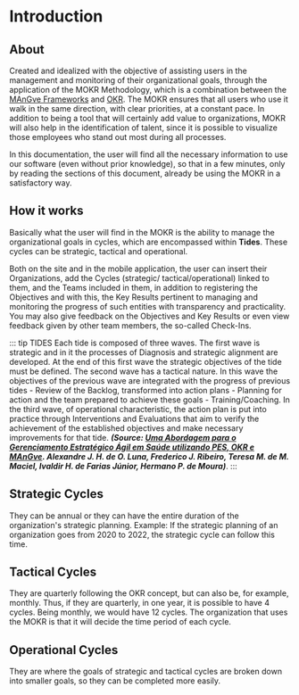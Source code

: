 # Introduction

## About

Created and idealized with the objective of assisting users in the management and monitoring of their organizational goals, through the application of the MOKR Methodology, which is a combination between the [MAnGve Frameworks](http://mangve.org) and [OKR](https://en.wikipedia.org/wiki/OKR). The MOKR ensures that all users who use it walk in the same direction, with clear priorities, at a constant pace. In addition to being a tool that will certainly add value to organizations, MOKR will also help in the identification of talent, since it is possible to visualize those employees who stand out most during all processes.

In this documentation, the user will find all the necessary information to use our software (even without prior knowledge), so that in a few minutes, only by reading the sections of this document, already be using the MOKR in a satisfactory way.

## How it works

Basically what the user will find in the MOKR is the ability to manage the organizational goals in cycles, which are encompassed within <strong>Tides</strong>. These cycles can be strategic, tactical and operational.

Both on the site and in the mobile application, the user can insert their Organizations, add the Cycles (strategic/ tactical/operational) linked to them, and the Teams included in them, in addition to registering the Objectives and with this, the Key Results pertinent to managing and monitoring the progress of such entities with transparency and practicality. You may also give feedback on the Objectives and Key Results or even view feedback given by other team members, the so-called Check-Ins.

::: tip TIDES
Each tide is composed of three waves. The first wave is strategic and in it the processes of Diagnosis and strategic alignment are developed. At the end of this first wave the strategic objectives of the tide must be defined. The second wave has a tactical nature. In this wave the objectives of the previous wave are integrated with the progress of previous tides - Review of the Backlog, transformed into action plans - Planning for action and the team prepared to achieve these goals - Training/Coaching. In the third wave, of operational characteristic, the action plan is put into practice through Interventions and Evaluations that aim to verify the achievement of the established objectives and make necessary improvements for that tide. <i><b>(Source: [Uma Abordagem para o Gerenciamento Estratégico Ágil em Saúde utilizando PES, OKR e MAnGve](https://reer.emnuvens.com.br/reer/article/view/146/47). Alexandre J. H. de O. Luna, Frederico J. Ribeiro, Teresa M. de M. Maciel, Ivaldir H. de Farias Júnior, Hermano P. de Moura)</b></i>.
:::

## Strategic Cycles

They can be annual or they can have the entire duration of the organization's strategic planning. Example: If the strategic planning of an organization goes from 2020 to 2022, the strategic cycle can follow this time.

## Tactical Cycles

They are quarterly following the OKR concept, but can also be, for example, monthly. Thus, if they are quarterly, in one year, it is possible to have 4 cycles. Being monthly, we would have 12 cycles. The organization that uses the MOKR is that it will decide the time period of each cycle.

## Operational Cycles

They are where the goals of strategic and tactical cycles are broken down into smaller goals, so they can be completed more easily.